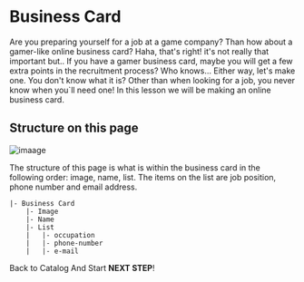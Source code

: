 # Business Card

Are you preparing yourself for a job at a game company? Than how about a gamer-like online business card? Haha, that's right! it's not really that important but..  If you have a gamer business card, maybe you will get a few extra points in the recruitment process? Who knows… Either way, let's make one. You don't know what it is? Other than when looking for a job, you never know when you`ll need one! In this lesson we will be making an online business card. 


## Structure on this page

![imaage](https://res.cloudinary.com/dyiqg9qhi/image/upload/v1532609841/wire/img-wire-03.jpg)

The structure of this page is what is within the business card in the following order: image, name, list. The items on the list are job position, phone number and email address. 

```
|- Business Card
    |- Image
    |- Name 
    |- List
	|   |- occupation
	|   |- phone-number
	|   |- e-mail
```



Back to Catalog And Start **NEXT STEP**!